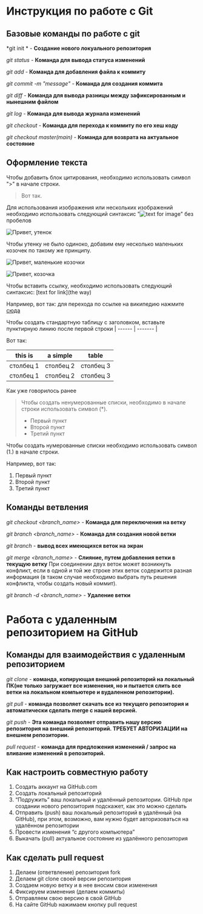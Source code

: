 # Инструкция по работе с Git

## Базовые команды по работе с git

*git init * - **Создание нового локуального репозитория**

*git status* - **Команда для вывода статуса изменений**

*git add* - **Команда для добавления файла к коммиту**

*git commit -m "message"* - **Команда для создания коммита**

*git diff* - **Команда для вывода разницы между зафиксированным и нынешним файлом**

*git log* - **Команда для вывода журнала изменений**

*git checkout <commit code>* - **Команда для перехода к коммиту по его хеш коду**

*git checkout master(main)* - **Команда для возврата на актуальное состояние**

## Оформление текста

Чтобы добавить блок цитирования, необходимо использовать символ ">" в начале строки.

> Вот так.

Для использования изображения или нескольких изображений необходимо использовать следующий синтаксис "![text for image](../images/int...)" без пробелов

![Привет, утенок](%D1%83%D1%82%D0%B5%D0%BD%D0%BE%D0%BA.jpg)

Чтобы утенку не было одиноко, добавим ему несколько маленьких козочек по такому же принципу.

![Привет, маленькие козочки](%D0%BC%D0%B0%D0%BB%D0%B5%D0%BD%D1%8C%D0%BA%D0%B8%D0%B5%D0%BA%D0%BE%D0%B7%D0%BE%D1%87%D0%BA%D0%B8.jpg)

![Привет, козочка](%D1%83%D1%82%D0%B5%D0%BD%D0%BE%D0%BA.jpg)

Чтобы вставить ссылку, необходимо использовать следующий синтаксис: [text for link](the way)

Например, вот так: для перехода по ссылке на википедию нажмите [сюда](https://ru.wikipedia.org/wiki/%D0%97%D0%B0%D0%B3%D0%BB%D0%B0%D0%B2%D0%BD%D0%B0%D1%8F_%D1%81%D1%82%D1%80%D0%B0%D0%BD%D0%B8%D1%86%D0%B0)

Чтобы создать стандартную таблицу с заголовком, вставьте пунктирную линию после первой строки | ------ | ------- |

Вот так:

| this is     | a simple     | table     |
|-------------|--------------|-----------|
|столбец 1    | столбец 2    | столбец 3 |
|столбец 1    |столбец 2     |столбец 3  |

Как уже говорилось ранее

> Чтобы создать ненумерованные списки, необходимо в начале строки использовать символ (*).
> * Первый пункт
> * Второй пункт
> * Третий пункт 

Чтобы создать нумерованные списки необходимо использовать символ (1.) в начале строки.

Например, вот так:

1. Первый пункт
2. Второй пункт
3. Третий пункт

## Команды ветвления

*git checkout <branch_name>* - **Команда для переключения на ветку**

*git branch <branch_name>* - **Команда для создания новой ветки**

*git branch* - **вывод всех имеющихся веток на экран**

*git merge <branch_name>* - **Слияние, путем добавления ветки в текущую ветку** При соединении двух веток может возникнуть конфликт, если в одной и той же строке этих веток содержится разная информация (в таком случае необходимо выбрать путь решения конфликта, чтобы создать новый коммит).

*git branch -d <branch_name>* - **Удаление ветки**

# **Работа с удаленным репозиторием на GitHub**
## Команды для взаимодействия с удаленным репозиторием

*git clone* - **команда, копирующая внешний репозиторий на локальный ПК(не только загружает все изменения, но и пытается слить все ветки на локальном компьютере и вудаленном репозитории).**

*git pull* -  **команда позволяет скачать все из текущего репозитория и автоматически сделать merge с нашей версией.**

*git push* - **Эта команда позволяет отправить нашу версию репозитория на внешний репозиторий. ТРЕБУЕТ АВТОРИЗАЦИИ на внешнем репозитории.**

*pull request* - **команда для предложения изменений / запрос на вливание изменений в репозиторий.**

## Как настроить совместную работу
1. Создать аккаунт на GitHub.com
2. Создать локальный репозиторий
3. “Подружить” ваш локальный и удалённый репозитории. GitHub при создании нового репозитория подскажет, как это можно сделать
4. Отправить (push) ваш локальный репозиторий в удалённый (на GitHub), при этом, возможно, вам нужно будет авторизоваться на удалённом репозитории
5. Провести изменения “с другого компьютера”
6. Выкачать (pull) актуальное состояние из удалённого репозитория

## Как сделать pull request
1. Делаем   (ответвление) репозитория fork
2. Делаем git clone своей версии репозитория 
3. Создаем новую ветку и в нее вносим свои изменения
4. Фиксируем изменения (делаем коммиты)
5. Отправляем свою версию в свой GitHub
6. На сайте GitHub нажимаем кнопку pull request
